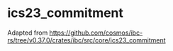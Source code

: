 # ics23_commitment

Adapted from https://github.com/cosmos/ibc-rs/tree/v0.37.0/crates/ibc/src/core/ics23_commitment